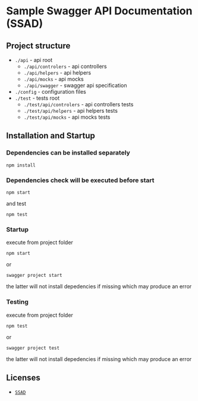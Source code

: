 # Sample Swagger API Documentation (SSAD)

## Project structure

* `./api` - api root
	* `./api/controlers` - api controllers
	* `./api/helpers` - api helpers
	* `./api/mocks` - api mocks
	* `./api/swagger` - swagger api specification
* `./config` - configuration files
* `./test` - tests root
	* `./test/api/controlers` - api controllers tests
	* `./test/api/helpers` - api helpers tests
	* `./test/api/mocks` - api mocks tests

## Installation and Startup

### Dependencies can be installed separately

```
npm install
```

### Dependencies check will be executed before start

```
npm start
```

and test

```
npm test
```

### Startup

execute from project folder

```
npm start
```

or

```
swagger project start
```

the latter will not install depedencies if missing which may produce an error

### Testing

execute from project folder

```
npm test
```

or

```
swagger project test
```

the latter will not install depedencies if missing which may produce an error

## Licenses

* [`SSAD`](LICENSE.md)